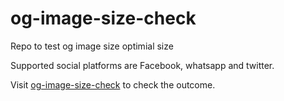 # og-image-size-check
Repo to test og image size optimial size

Supported social platforms are Facebook, whatsapp and twitter.

Visit [og-image-size-check](https://jeshu.github.io/og-image-size-check/) to check the outcome. 
